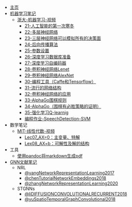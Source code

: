 <!-- _sidebar.md -->

* [主页](README.md)
* [机器学习笔记](Notes-机器学习/README.md)
	* [浙大-机器学习-视频](Notes-机器学习/浙大-机器学习-视频/README.md)
		* [21-人工智能的第一次寒冬](Notes-机器学习/浙大-机器学习-视频/21-人工智能的第一次寒冬.md)
		* [22-多层神经网络](Notes-机器学习/浙大-机器学习-视频/22-多层神经网络.md)
		* [23-三层神经网络可以模拟所有的决策面](Notes-机器学习/浙大-机器学习-视频/23-三层神经网络可以模拟所有的决策面.md)
		* [24-后向传播算法](Notes-机器学习/浙大-机器学习-视频/24-后向传播算法.md)
		* [25-参数设置](Notes-机器学习/浙大-机器学习-视频/25-参数设置.md)
		* [26-深度学习数据库准备](Notes-机器学习/浙大-机器学习-视频/26-深度学习数据库准备.md)
		* [27-深度学习自编码器](Notes-机器学习/浙大-机器学习-视频/27-深度学习自编码器.md)
		* [28-卷积神经网络Lenet](Notes-机器学习/浙大-机器学习-视频/28-卷积神经网络Lenet.md)
		* [29-卷积神经网络AlexNet](Notes-机器学习/浙大-机器学习-视频/29-卷积神经网络AlexNet.md)
		* [30-编程工具（Caffe和Tensorflow）](Notes-机器学习/浙大-机器学习-视频/30-编程工具（Caffe和Tensorflow）.md)
		* [31-流行的网络结构](Notes-机器学习/浙大-机器学习-视频/31-流行的网络结构.md)
		* [32-卷积神经网络的应用](Notes-机器学习/浙大-机器学习-视频/32-卷积神经网络的应用.md)
		* [33-AlphaGo围棋规则](Notes-机器学习/浙大-机器学习-视频/33-AlphaGo围棋规则.md)
		* [34-AlphaGo（围棋有必胜策略的证明）](Notes-机器学习/浙大-机器学习-视频/34-AlphaGo（围棋有必胜策略的证明）.md)
		* [35-强化学习Q-learnig](Notes-机器学习/浙大-机器学习-视频/35-强化学习Q-learnig.md)
		* [编程作业-SpeechDetection-SVM](Notes-机器学习/浙大-机器学习-视频/编程作业-SpeechDetection-SVM.md)
* 数学笔记
	* [MIT-线性代数-视频](Notes-数学/MIT-线性代数-视频/README.md)
		* [Lec07_AX=0：主变量、特解](Notes-数学/MIT-线性代数-视频/Lec07_AX=0：主变量、特解.md)
		* [Lex08_AX=b：可解性及解的结构](Notes-数学/MIT-线性代数-视频/Lex08_AX=b：可解性及解的结构.md)
* 工具
	* [使用pandoc将markdown生成pdf](工具&计划&资源/pandoc生成pdf文件.md)
* [GNN文献笔记](Reading%20notes/README.md)
	* NRL
		* [@yangNetworkRepresentationLearning2017](Reading%20notes/@yangNetworkRepresentationLearning2017.md)
		* [@chenTutorialNetworkEmbeddings2018](Reading%20notes/@chenTutorialNetworkEmbeddings2018.md)
		* [@zhangNetworkRepresentationLearning2020](Reading%20notes/@zhangNetworkRepresentationLearning2020.md)
	* STGNNs
		* [@liDIFFUSIONCONVOLUTIONALRECURRENT2018](Reading%20notes/@liDIFFUSIONCONVOLUTIONALRECURRENT2018.md)
		* [@yuSpatioTemporalGraphConvolutional2018](Reading%20notes/@yuSpatioTemporalGraphConvolutional2018.md)
